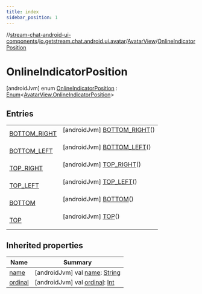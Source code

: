 ```yaml
---
title: index
sidebar_position: 1
---
```

//[stream-chat-android-ui-components](../../../../index.md)/[io.getstream.chat.android.ui.avatar](../../index.md)/[AvatarView](../index.md)/[OnlineIndicatorPosition](index.md)



# OnlineIndicatorPosition  
 [androidJvm] enum [OnlineIndicatorPosition](index.md) : [Enum](https://kotlinlang.org/api/latest/jvm/stdlib/kotlin/-enum/index.html)&lt;[AvatarView.OnlineIndicatorPosition](index.md)&gt;    


## Entries  
  
| | |
|---|---|
| <a name="io.getstream.chat.android.ui.avatar/AvatarView.OnlineIndicatorPosition.BOTTOM_RIGHT///PointingToDeclaration/"></a>[BOTTOM_RIGHT](BOTTOM_RIGHT/index.md)| <a name="io.getstream.chat.android.ui.avatar/AvatarView.OnlineIndicatorPosition.BOTTOM_RIGHT///PointingToDeclaration/"></a> [androidJvm] [BOTTOM_RIGHT](BOTTOM_RIGHT/index.md)()  <br/>   <br/>|
| <a name="io.getstream.chat.android.ui.avatar/AvatarView.OnlineIndicatorPosition.BOTTOM_LEFT///PointingToDeclaration/"></a>[BOTTOM_LEFT](BOTTOM_LEFT/index.md)| <a name="io.getstream.chat.android.ui.avatar/AvatarView.OnlineIndicatorPosition.BOTTOM_LEFT///PointingToDeclaration/"></a> [androidJvm] [BOTTOM_LEFT](BOTTOM_LEFT/index.md)()  <br/>   <br/>|
| <a name="io.getstream.chat.android.ui.avatar/AvatarView.OnlineIndicatorPosition.TOP_RIGHT///PointingToDeclaration/"></a>[TOP_RIGHT](TOP_RIGHT/index.md)| <a name="io.getstream.chat.android.ui.avatar/AvatarView.OnlineIndicatorPosition.TOP_RIGHT///PointingToDeclaration/"></a> [androidJvm] [TOP_RIGHT](TOP_RIGHT/index.md)()  <br/>   <br/>|
| <a name="io.getstream.chat.android.ui.avatar/AvatarView.OnlineIndicatorPosition.TOP_LEFT///PointingToDeclaration/"></a>[TOP_LEFT](TOP_LEFT/index.md)| <a name="io.getstream.chat.android.ui.avatar/AvatarView.OnlineIndicatorPosition.TOP_LEFT///PointingToDeclaration/"></a> [androidJvm] [TOP_LEFT](TOP_LEFT/index.md)()  <br/>   <br/>|
| <a name="io.getstream.chat.android.ui.avatar/AvatarView.OnlineIndicatorPosition.BOTTOM///PointingToDeclaration/"></a>[BOTTOM](BOTTOM/index.md)| <a name="io.getstream.chat.android.ui.avatar/AvatarView.OnlineIndicatorPosition.BOTTOM///PointingToDeclaration/"></a> [androidJvm] [BOTTOM](BOTTOM/index.md)()  <br/>   <br/>|
| <a name="io.getstream.chat.android.ui.avatar/AvatarView.OnlineIndicatorPosition.TOP///PointingToDeclaration/"></a>[TOP](TOP/index.md)| <a name="io.getstream.chat.android.ui.avatar/AvatarView.OnlineIndicatorPosition.TOP///PointingToDeclaration/"></a> [androidJvm] [TOP](TOP/index.md)()  <br/>   <br/>|


## Inherited properties  
  
|  Name |  Summary | 
|---|---|
| <a name="io.getstream.chat.android.ui.avatar/AvatarView.OnlineIndicatorPosition/name/#/PointingToDeclaration/"></a>[name](index.md#615634025%2FProperties%2F-523872580)| <a name="io.getstream.chat.android.ui.avatar/AvatarView.OnlineIndicatorPosition/name/#/PointingToDeclaration/"></a> [androidJvm] val [name](index.md#615634025%2FProperties%2F-523872580): [String](https://kotlinlang.org/api/latest/jvm/stdlib/kotlin/-string/index.html)   <br/>|
| <a name="io.getstream.chat.android.ui.avatar/AvatarView.OnlineIndicatorPosition/ordinal/#/PointingToDeclaration/"></a>[ordinal](index.md#317214261%2FProperties%2F-523872580)| <a name="io.getstream.chat.android.ui.avatar/AvatarView.OnlineIndicatorPosition/ordinal/#/PointingToDeclaration/"></a> [androidJvm] val [ordinal](index.md#317214261%2FProperties%2F-523872580): [Int](https://kotlinlang.org/api/latest/jvm/stdlib/kotlin/-int/index.html)   <br/>|

